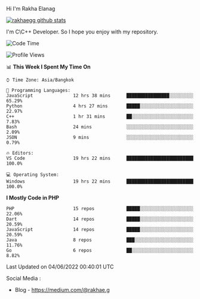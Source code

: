 Hi I'm Rakha Elanag


[![rakhaegg github stats](https://github-readme-stats.vercel.app/api?username=rakhaegg)](https://github.com/rakhaegg/rakhaegg)

I'm C\C++ Developer. So I hope you enjoy with my repository. 



<!--START_SECTION:waka-->
![Code Time](http://img.shields.io/badge/Code%20Time-0%20secs-blue)

![Profile Views](http://img.shields.io/badge/Profile%20Views-0-blue)

📊 **This Week I Spent My Time On** 

```text
⌚︎ Time Zone: Asia/Bangkok

💬 Programming Languages: 
JavaScript               12 hrs 38 mins      ████████████████░░░░░░░░░   65.29% 
Python                   4 hrs 27 mins       █████░░░░░░░░░░░░░░░░░░░░   22.97% 
C++                      1 hr 31 mins        ██░░░░░░░░░░░░░░░░░░░░░░░   7.83% 
Bash                     24 mins             ░░░░░░░░░░░░░░░░░░░░░░░░░   2.09% 
JSON                     9 mins              ░░░░░░░░░░░░░░░░░░░░░░░░░   0.79%

🔥 Editors: 
VS Code                  19 hrs 22 mins      █████████████████████████   100.0%

💻 Operating System: 
Windows                  19 hrs 22 mins      █████████████████████████   100.0%

```

**I Mostly Code in PHP** 

```text
PHP                      15 repos            █████░░░░░░░░░░░░░░░░░░░░   22.06% 
Dart                     14 repos            █████░░░░░░░░░░░░░░░░░░░░   20.59% 
JavaScript               14 repos            █████░░░░░░░░░░░░░░░░░░░░   20.59% 
Java                     8 repos             ███░░░░░░░░░░░░░░░░░░░░░░   11.76% 
Go                       6 repos             ██░░░░░░░░░░░░░░░░░░░░░░░   8.82%

```



 Last Updated on 04/06/2022 00:40:01 UTC
<!--END_SECTION:waka-->

Social Media : 
- Blog - https://medium.com/@rakhae.g
